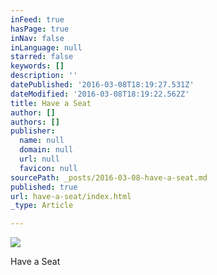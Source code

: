 ```yaml
---
inFeed: true
hasPage: true
inNav: false
inLanguage: null
starred: false
keywords: []
description: ''
datePublished: '2016-03-08T18:19:27.531Z'
dateModified: '2016-03-08T18:19:22.562Z'
title: Have a Seat
author: []
authors: []
publisher:
  name: null
  domain: null
  url: null
  favicon: null
sourcePath: _posts/2016-03-08-have-a-seat.md
published: true
url: have-a-seat/index.html
_type: Article

---
```

![](https://the-grid-user-content.s3-us-west-2.amazonaws.com/22415b21-03cb-4f1d-bb03-41b7d16d5d17.jpg)

Have a Seat